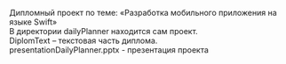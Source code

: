 Дипломный проект по теме: «Разработка мобильного приложения на языке Swift»<br>
 В директории dailyPlanner находится сам проект.<br>
 DiplomText – текстовая часть диплома.<br>
 presentationDailyPlanner.pptx - презентация проекта

